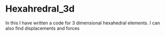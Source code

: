 # Hexahredral_3d
In this I have written a code for 3 dimensional hexahedral elements. I can also find displacements and forces
